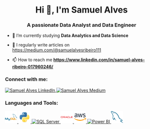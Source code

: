 <h1 align="center">Hi 👋, I'm Samuel Alves</h1>
<h3 align="center">A passionate Data Analyst and Data Engineer</h3>

- 🔭 I’m currently studying **Data Analytics and Data Science**

- 📝 I regularly write articles on https://medium.com/@samuelalvesribeiro111

- 📫 How to reach me **https://www.linkedin.com/in/samuel-alves-ribeiro-017960246/**

<h3 align="left">Connect with me:</h3>
<p align="left">
<a href="https://linkedin.com/in/samuel-alves-ribeiro-017960246" target="blank">
    <img align="center" src="https://raw.githubusercontent.com/rahuldkjain/github-profile-readme-generator/master/src/images/icons/Social/linked-in-alt.svg" alt="Samuel Alves LinkedIn" height="30" width="40" />
</a>
<a href="https://medium.com/@samuelalvesribeiro111" target="blank">
    <img align="center" src="https://raw.githubusercontent.com/rahuldkjain/github-profile-readme-generator/master/src/images/icons/Social/medium.svg" alt="Samuel Alves Medium" height="30" width="40" />
</a>
</p>

<h3 align="left">Languages and Tools:</h3>
<p align="left"> 
    <a href="https://www.mysql.com/" target="_blank" rel="noreferrer"> 
        <img src="https://raw.githubusercontent.com/devicons/devicon/master/icons/mysql/mysql-original-wordmark.svg" alt="MySQL" width="40" height="40"/> 
    </a> 
    <a href="https://www.python.org" target="_blank" rel="noreferrer"> 
        <img src="https://raw.githubusercontent.com/devicons/devicon/master/icons/python/python-original.svg" alt="Python" width="40" height="40"/> 
    </a> 
    <a href="https://www.microsoft.com/en-us/sql-server" target="_blank" rel="noreferrer"> 
        <img src="https://cdn.jsdelivr.net/gh/devicons/devicon/icons/microsoftsqlserver/microsoftsqlserver-plain.svg" alt="SQL Server" width="40" height="40"/>
    </a>
    <a href="https://www.oracle.com/database/" target="_blank" rel="noreferrer"> 
        <img src="https://raw.githubusercontent.com/devicons/devicon/master/icons/oracle/oracle-original.svg" alt="Oracle" width="40" height="40"/> 
    </a>
    <a href="https://aws.amazon.com/" target="_blank" rel="noreferrer"> 
        <img src="https://raw.githubusercontent.com/devicons/devicon/master/icons/amazonwebservices/amazonwebservices-original-wordmark.svg" alt="AWS" width="40" height="40"/> 
    </a>
    <a href="https://powerbi.microsoft.com/" target="_blank" rel="noreferrer"> 
        <img src="https://raw.githubusercontent.com/microsoft/PowerBI-Icons/main/SVG/Power-BI.svg" alt="Power BI" width="40" height="40"/>
    </a>
    <a href="https://www.w3schools.com/sql/" target="_blank" rel="noreferrer">
        <img src="https://raw.githubusercontent.com/devicons/devicon/master/icons/mysql/mysql-original.svg" alt="SQL" width="40" height="40"/>
    </a>
</p>


